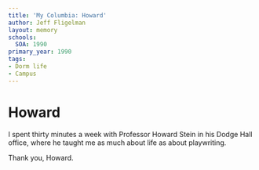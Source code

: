 ```yaml
---
title: 'My Columbia: Howard'
author: Jeff Fligelman
layout: memory
schools:
  SOA: 1990
primary_year: 1990
tags:
- Dorm life
- Campus
---
```

# Howard

I spent thirty minutes a week with Professor Howard Stein in his Dodge Hall office, where he taught me as much about life as about playwriting.

Thank you, Howard.
